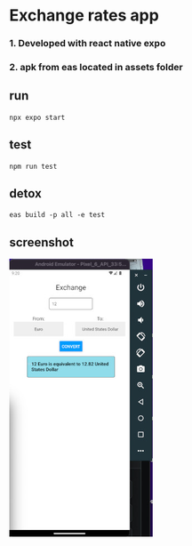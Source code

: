 # Exchange rates app

### 1. Developed with react native expo

### 2. apk from eas located in assets folder

## run

```
npx expo start
```

## test

```
npm run test
```

## detox

```
eas build -p all -e test
```

## screenshot

![Image portrait](/assets/Screen%20Shot%202023-06-06%20at%2009.20.24.jpg)
